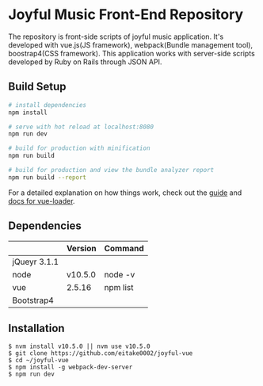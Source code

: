 # Joyful Music Front-End Repository

The repository is front-side scripts of joyful music application. It's developed with vue.js(JS framework), webpack(Bundle management tool), boostrap4(CSS framework). This application works with server-side scripts developed by Ruby on Rails through JSON API. 

## Build Setup

``` bash
# install dependencies
npm install

# serve with hot reload at localhost:8080
npm run dev

# build for production with minification
npm run build

# build for production and view the bundle analyzer report
npm run build --report
```

For a detailed explanation on how things work, check out the [guide](http://vuejs-templates.github.io/webpack/) and [docs for vue-loader](http://vuejs.github.io/vue-loader).

## Dependencies

||Version|Command|
|---|---|---|
|jQueyr 3.1.1||
|node  |v10.5.0|node -v|
|vue  |2.5.16|npm list | grep vue|
|Bootstrap4|||

## Installation

```
$ nvm install v10.5.0 || nvm use v10.5.0
$ git clone https://github.com/eitake0002/joyful-vue
$ cd ~/joyful-vue
$ npm install -g webpack-dev-server
$ npm run dev
```
